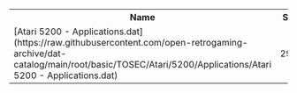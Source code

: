 <table>
<tr><th>Name</th><th>Size</th></tr>
<tr><td>
[Atari 5200 - Applications.dat](https://raw.githubusercontent.com/open-retrogaming-archive/dat-catalog/main/root/basic/TOSEC/Atari/5200/Applications/Atari 5200 - Applications.dat)
</td><td>2932</td></tr>
</table>
